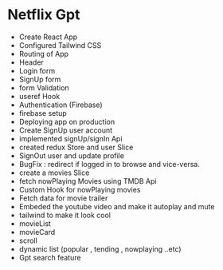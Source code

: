 # Netflix Gpt
- Create React App
- Configured Tailwind CSS
- Routing of App
- Header
- Login form
- SignUp form
- form Validation
- useref Hook
- Authentication (Firebase)
- firebase setup
- Deploying app on production
- Create SignUp user account
- implemented signUp/signIn Api
- created redux Store and user Slice
- SignOut user and update profile
- BugFix : redirect if logged in to browse and vice-versa.
- create a movies Slice
- fetch nowPlaying Movies using TMDB Api
- Custom Hook for nowPlaying movies
- Fetch data for movie trailer
- Embeded the youtube video and make it autoplay and mute
- tailwind to make it look cool
- movieList
- movieCard
- scroll
- dynamic list (popular , tending , nowplaying ..etc)
- Gpt search feature
